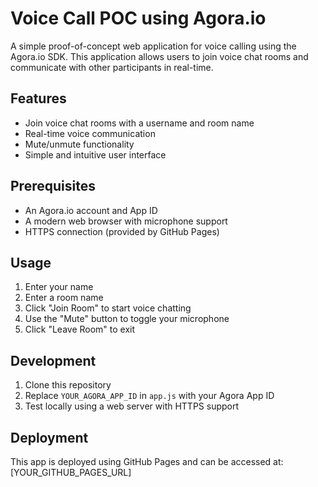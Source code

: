 # Voice Call POC using Agora.io

A simple proof-of-concept web application for voice calling using the Agora.io SDK. This application allows users to join voice chat rooms and communicate with other participants in real-time.

## Features

- Join voice chat rooms with a username and room name
- Real-time voice communication
- Mute/unmute functionality
- Simple and intuitive user interface

## Prerequisites

- An Agora.io account and App ID
- A modern web browser with microphone support
- HTTPS connection (provided by GitHub Pages)

## Usage

1. Enter your name
2. Enter a room name
3. Click "Join Room" to start voice chatting
4. Use the "Mute" button to toggle your microphone
5. Click "Leave Room" to exit

## Development

1. Clone this repository
2. Replace `YOUR_AGORA_APP_ID` in `app.js` with your Agora App ID
3. Test locally using a web server with HTTPS support

## Deployment

This app is deployed using GitHub Pages and can be accessed at: [YOUR_GITHUB_PAGES_URL] 